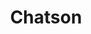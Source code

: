 ---
title: "Chatson"
desc: Live sentiment analysis of Twitch chat channel language. This project died when the Watson API's sentiment analysis went from beta/free-tier to pay-based. Oh well. Source code available on github, though. Built with React/Node.js/Socket.io/RethinkDB/Watson API.
ghLink: https://github.com/badT/Chatson
---